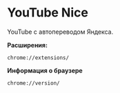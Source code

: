 # YouTube Nice

YouTube с автопереводом Яндекса.

**Расширения:**
```
chrome://extensions/
```

**Информация о браузере**
```
chrome://version/
```
